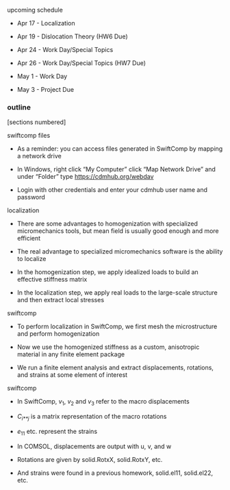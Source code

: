 <span>upcoming schedule</span>

-   Apr 17 - Localization

-   Apr 19 - Dislocation Theory (HW6 Due)

-   Apr 24 - Work Day/Special Topics

-   Apr 26 - Work Day/Special Topics (HW7 Due)

-   May 1 - Work Day

-   May 3 - Project Due

### outline

\[sections numbered\]

<span>swiftcomp files</span>

-   As a reminder: you can access files generated in SwiftComp by mapping a network drive

-   In Windows, right click “My Computer” click “Map Network Drive” and under “Folder” type <https://cdmhub.org/webdav>

-   Login with other credentials and enter your cdmhub user name and password

<span>localization</span>

-   There are some advantages to homogenization with specialized micromechanics tools, but mean field is usually good enough and more efficient

-   The real advantage to specialized micromechanics software is the ability to localize

-   In the homogenization step, we apply idealized loads to build an effective stiffness matrix

-   In the localization step, we apply real loads to the large-scale structure and then extract local stresses

<span>swiftcomp</span>

-   To perform localization in SwiftComp, we first mesh the microstructure and perform homogenization

-   Now we use the homogenized stiffness as a custom, anisotropic material in any finite element package

-   We run a finite element analysis and extract displacements, rotations, and strains at some element of interest

<span>swiftcomp</span>

-   In SwiftComp, *v*<sub>1</sub>, *v*<sub>2</sub> and *v*<sub>3</sub> refer to the macro displacements

-   *C*<sub>*i**j*</sub> is a matrix representation of the macro rotations

-   *e*<sub>11</sub> etc. represent the strains

-   In COMSOL, displacements are output with u, v, and w

-   Rotations are given by solid.RotxX, solid.RotxY, etc.

-   And strains were found in a previous homework, solid.el11, solid.el22, etc.


